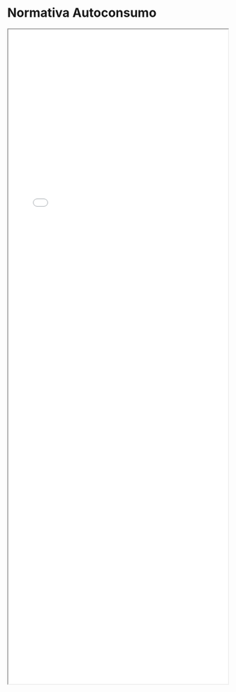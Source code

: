
# Normativa Autoconsumo

<iframe src="../Normativa Autoconsumo.pdf" width="100%" height="1500px"></iframe>

